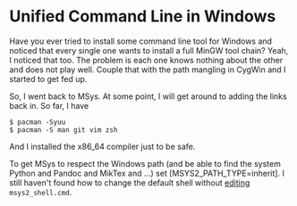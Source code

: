 Unified Command Line in Windows
===============================

Have you ever tried to install some command line tool for Windows and
noticed that every single one wants to install a full MinGW tool chain?
Yeah, I noticed that too.  The problem is each one knows nothing about
the other and does not play well.  Couple that with the path mangling in
CygWin and I started to get fed up.

So, I went back to MSys.  At some point, I will get around to adding the
links back in.  So far, I have

    $ pacman -Syuu
    $ pacman -S man git vim zsh

And I installed the x86_64 compiler just to be safe.

To get MSys to respect the Windows path (and be able to find the system
Python and Pandoc and MikTex and ...) set [MSYS2_PATH_TYPE=inherit].  I
still haven't found how to change the default shell without
[editing](shell) `msys2_shell.cmd`.

[var]: https://github.com/msys2/msys2.github.io/issues/20
[shell]: http://superuser.com/questions/961699/change-default-shell-on-msys2

